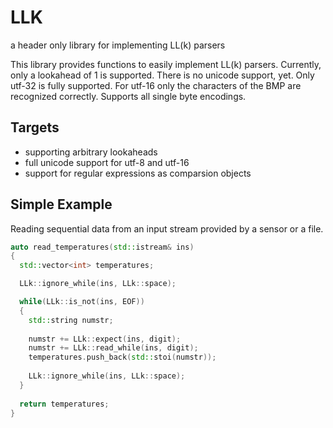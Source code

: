 # LLK
a header only library for implementing LL(k) parsers 

This library provides functions to easily implement LL(k) parsers.
Currently, only a lookahead of 1 is supported.
There is no unicode support, yet. Only utf-32 is fully supported.
For utf-16 only the characters of the BMP are recognized correctly.
Supports all single byte encodings.

## Targets
- supporting arbitrary lookaheads
- full unicode support for utf-8 and utf-16
- support for regular expressions as comparsion objects

## Simple Example
Reading sequential data from an input stream provided by a sensor or a file.

```C++
auto read_temperatures(std::istream& ins)
{
  std::vector<int> temperatures;

  LLk::ignore_while(ins, LLk::space);

  while(LLk::is_not(ins, EOF))
  {  
    std::string numstr;
    
    numstr += LLk::expect(ins, digit);
    numstr += LLk::read_while(ins, digit);
    temperatures.push_back(std::stoi(numstr));
   
    LLk::ignore_while(ins, LLk::space);
  }
  
  return temperatures;
}
```

